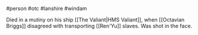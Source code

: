 #person #otc #lanshire #windam 

Died in a mutiny on his ship [[The Valiant|HMS Valiant]], when [[Octavian Briggs]] disagreed with transporting [[Ren'Yu]] slaves.  Was shot in the face.
